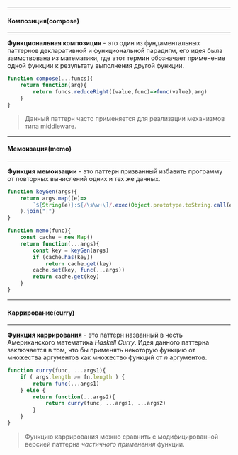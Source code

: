 
----
#### Композиция(compose)
---
**Функциональная композиция** - это один из фундаментальных паттернов декларативной и функциональной парадигм, его идея была заимствована из математики, где этот термин обозначает применение одной функции к результату выполнения другой функции.

```js
function compose(...funcs){
    return function(arg){
        return funcs.reduceRight((value,func)=>func(value),arg)
    }
}
```

> Данный паттерн часто применяется для реализации механизмов типа middleware.



---
#### Мемоизация(memo)
---
**Функция мемоизации** - это паттерн призванный избавить программу от повторных вычислений одних и тех же данных.

```js
function keyGen(args){
    return args.map((e)=>
	    `${String(e)}:${/\s\w+\]/.exec(Object.prototype.toString.call(e))[1]}`
    ).join("|")
}

function memo(func){
    const cache = new Map()
    return function(...args){
        const key = keyGen(args)
        if (cache.has(key))
	        return cache.get(key)
        cache.set(key, func(...args))
        return cache.get(key)
    }
}
```



---
#### Каррирование(curry)
---
**Функция каррирования** - это паттерн названный в честь Американского математика *Haskell Curry*. Идея данного паттерна заключается в том, что бы применять некоторую функцию от множества аргументов как множество функций от $n$ аргументов.

```js
function curry(func, ...args1){
    if ( args.length >= fn.length ) {
        return func(...args1)
    } else {
        return function(...args2){
            return curry(func, ...args1, ...args2)
        }
    }
}
```

> Функцию каррирования можно сравнить с модифицированной версией паттерна *частичного применения* функции.


